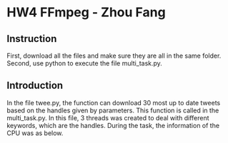 # HW4 FFmpeg - Zhou Fang
## Instruction
First, download all the files and make sure they are all in the same folder.
Second, use python to execute the file multi_task.py.

## Introduction
In the file twee.py, the function can download 30 most up to date tweets based on the handles given by parameters.
This function is called in the multi_task.py. In this file, 3 threads was created to deal with different keywords, which are the handles.
During the task, the information of the CPU was as below.
